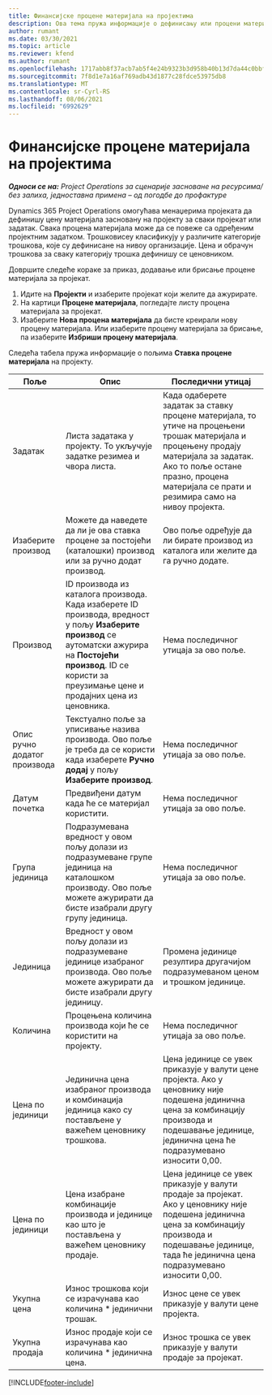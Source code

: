 ```yaml
---
title: Финансијске процене материјала на пројектима
description: Ова тема пружа информације о дефинисању или процени материјала заснованих на пројектима.
author: rumant
ms.date: 03/30/2021
ms.topic: article
ms.reviewer: kfend
ms.author: rumant
ms.openlocfilehash: 1717abb8f37acb7ab5f4e24b9323b3d958b40b13d7da44c0bbfa88eea28b99ef
ms.sourcegitcommit: 7f8d1e7a16af769adb43d1877c28fdce53975db8
ms.translationtype: MT
ms.contentlocale: sr-Cyrl-RS
ms.lasthandoff: 08/06/2021
ms.locfileid: "6992629"
---
```

# <a name="financial-estimates-for-materials-on-projects"></a>Финансијске процене материјала на пројектима

_**Односи се на:** Project Operations за сценарије засноване на ресурсима/без залиха, једноставна примена – од погодбе до профактуре_

Dynamics 365 Project Operations омогућава менаџерима пројеката да дефинишу цену материјала засновану на пројекту за сваки пројекат или задатак. Свака процена материјала може да се повеже са одређеним пројектним задатком. Трошковисеу класификују у различите категорије трошкова, које су дефинисане на нивоу организације. Цена и обрачун трошкова за сваку категорију трошка дефинишу се ценовником. 

Довршите следеће кораке за приказ, додавање или брисање процене материјала за пројекат.

1. Идите на **Пројекти** и изаберите пројекат који желите да ажурирате.
2. На картици **Процене материјала**, погледајте листу процена материјала за пројекат.
3. Изаберите **Нова процена материјала** да бисте креирали нову процену материјала. Или изаберите процену материјала за брисање, па изаберите **Избриши процену материјала**.

Следећа табела пружа информације о пољима **Ставка процене материјала** на пројекту. 

| **Поље** | **Опис** | **Последични утицај** |
| --- | --- | --- |
| Задатак | Листа задатака у пројекту. То укључује задатке резимеа и чвора листа. | Када одаберете задатак за ставку процене материјала, то утиче на процењени трошак материјала и процењену продају материјала за задатак. Ако то поље остане празно, процена материјала се прати и резимира само на нивоу пројекта. |
| Изаберите производ |  Можете да наведете да ли је ова ставка процене за постојећи (каталошки) производ или за ручно додат производ. | Ово поље одређује да ли бирате производ из каталога или желите да га ручно додате. |
| Производ | ID производа из каталога производа. Када изаберете ID производа, вредност у пољу **Изаберите производ** се аутоматски ажурира на **Постојећи производ**. ID се користи за преузимање цене и продајних цена из ценовника. | Нема последичног утицаја за ово поље. |
| Опис ручно додатог производа | Текстуално поље за уписивање назива производа. Ово поље је треба да се користи када изаберете **Ручно додај** у пољу **Изаберите производ**.| Нема последичног утицаја за ово поље. |
| Датум почетка | Предвиђени датум када ће се материјал користити. | Нема последичног утицаја за ово поље. |
| Група јединица | Подразумевана вредност у овом пољу долази из подразумеване групе јединица на каталошком производу. Ово поље можете ажурирати да бисте изабрали другу групу јединица. | Нема последичног утицаја за ово поље. |
| Јединица | Вредност у овом пољу долази из подразумеване јединице изабраног производа. Ово поље можете ажурирати да бисте изабрали другу јединицу. | Промена јединице резултира другачијом подразумеваном ценом и трошком јединице. |
| Количина | Процењена количина производа који ће се користити на пројекту. | Нема последичног утицаја за ово поље. |
| Цена по јединици | Јединична цена изабраног производа и комбинација јединица како су постављене у важећем ценовнику трошкова. | Цена јединице се увек приказује у валути цене пројекта. Ако у ценовнику није подешена јединична цена за комбинацију производа и подешавање јединице, јединична цена ће подразумевано износити 0,00. |
| Цена по јединици | Цена изабране комбинације производа и јединице као што је постављена у важећем ценовнику продаје. | Цена јединице се увек приказује у валути продаје за пројекат. Ако у ценовнику није подешена јединична цена за комбинацију производа и подешавање јединице, тада ће јединична цена подразумевано износити 0,00.|
| Укупна цена | Износ трошкова који се израчунава као количина \* јединични трошак.| Износ цене се увек приказује у валути цене пројекта. |
| Укупна продаја | Износ продаје који се израчунава као количина \* јединична цена. | Износ трошка се увек приказује у валути продаје за пројекат. |


[!INCLUDE[footer-include](../includes/footer-banner.md)]
